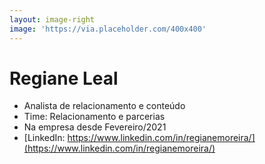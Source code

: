```yaml
---
layout: image-right
image: 'https://via.placeholder.com/400x400'
---
```

# Regiane Leal

* Analista de relacionamento e conteúdo
* Time: Relacionamento e parcerias
* Na empresa desde Fevereiro/2021
* [LinkedIn: https://www.linkedin.com/in/regianemoreira/](https://www.linkedin.com/in/regianemoreira/)